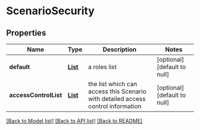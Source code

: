 # ScenarioSecurity
## Properties

Name | Type | Description | Notes
------------ | ------------- | ------------- | -------------
**default** | [**List**](ScenarioRole.md) | a roles list | [optional] [default to null]
**accessControlList** | [**List**](ScenarioAccessControl.md) | the list which can access this Scenario with detailed access control information | [optional] [default to null]

[[Back to Model list]](../README.md#documentation-for-models) [[Back to API list]](../README.md#documentation-for-api-endpoints) [[Back to README]](../README.md)

